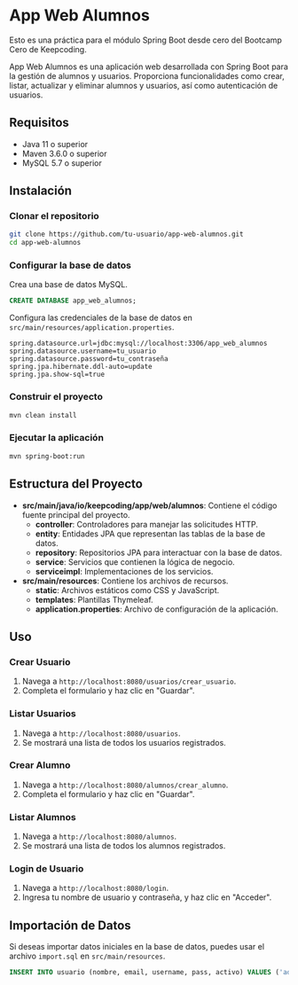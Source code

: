# App Web Alumnos

Esto es una práctica para el módulo Spring Boot desde cero del Bootcamp Cero de Keepcoding.

App Web Alumnos es una aplicación web desarrollada con Spring Boot para la gestión de alumnos y usuarios. 
Proporciona funcionalidades como crear, listar, actualizar y eliminar alumnos y usuarios, así como autenticación de usuarios.

## Requisitos

- Java 11 o superior
- Maven 3.6.0 o superior
- MySQL 5.7 o superior

## Instalación

### Clonar el repositorio

```bash
git clone https://github.com/tu-usuario/app-web-alumnos.git
cd app-web-alumnos
```

### Configurar la base de datos

Crea una base de datos MySQL.

```sql
CREATE DATABASE app_web_alumnos;
```

Configura las credenciales de la base de datos en `src/main/resources/application.properties`.

```properties
spring.datasource.url=jdbc:mysql://localhost:3306/app_web_alumnos
spring.datasource.username=tu_usuario
spring.datasource.password=tu_contraseña
spring.jpa.hibernate.ddl-auto=update
spring.jpa.show-sql=true
```

### Construir el proyecto

```bash
mvn clean install
```

### Ejecutar la aplicación

```bash
mvn spring-boot:run
```

## Estructura del Proyecto

- **src/main/java/io/keepcoding/app/web/alumnos**: Contiene el código fuente principal del proyecto.
  - **controller**: Controladores para manejar las solicitudes HTTP.
  - **entity**: Entidades JPA que representan las tablas de la base de datos.
  - **repository**: Repositorios JPA para interactuar con la base de datos.
  - **service**: Servicios que contienen la lógica de negocio.
  - **serviceimpl**: Implementaciones de los servicios.
- **src/main/resources**: Contiene los archivos de recursos.
  - **static**: Archivos estáticos como CSS y JavaScript.
  - **templates**: Plantillas Thymeleaf.
  - **application.properties**: Archivo de configuración de la aplicación.

## Uso

### Crear Usuario

1. Navega a `http://localhost:8080/usuarios/crear_usuario`.
2. Completa el formulario y haz clic en "Guardar".

### Listar Usuarios

1. Navega a `http://localhost:8080/usuarios`.
2. Se mostrará una lista de todos los usuarios registrados.

### Crear Alumno

1. Navega a `http://localhost:8080/alumnos/crear_alumno`.
2. Completa el formulario y haz clic en "Guardar".

### Listar Alumnos

1. Navega a `http://localhost:8080/alumnos`.
2. Se mostrará una lista de todos los alumnos registrados.

### Login de Usuario

1. Navega a `http://localhost:8080/login`.
2. Ingresa tu nombre de usuario y contraseña, y haz clic en "Acceder".

## Importación de Datos

Si deseas importar datos iniciales en la base de datos, puedes usar el archivo `import.sql` en `src/main/resources`.

```sql
INSERT INTO usuario (nombre, email, username, pass, activo) VALUES ('admin', 'admin@example.com', 'admin', 'admin', true);
```




